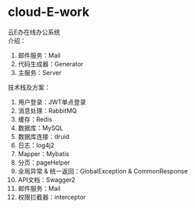 # cloud-E-work
云E办在线办公系统  
介绍：    
  1. 邮件服务：Mail  
  2. 代码生成器：Generator  
  3. 主服务：Server  
  
技术栈及方案：  
  1. 用户登录：JWT单点登录  
  2. 消息处理：RabbitMQ  
  3. 缓存：Redis  
  4. 数据库：MySQL  
  5. 数据库连接：druid  
  6. 日志：log4j2  
  7. Mapper：Mybatis  
  8. 分页：pageHelper  
  9. 全局异常 & 统一返回：GlobalException & CommonResponse  
  10. API文档：Swagger2  
  11. 邮件服务：Mail  
  12. 权限拦截器：interceptor  
  
